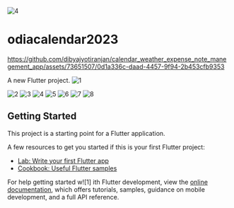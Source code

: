 ![4](https://github.com/dibyajyotiranjan/calendar_weather_expense_note_manegement_app/assets/73651507/bf945283-5ce7-4075-9fd7-7d12b5ea3025)

# odiacalendar2023
https://github.com/dibyajyotiranjan/calendar_weather_expense_note_manegement_app/assets/73651507/0d1a336c-daad-4457-9f94-2b453cfb9353


A new Flutter project.
![1](https://github.com/dibyajyotiranjan/calendar_weather_expense_note_manegement_app/assets/73651507/fbd14f09-53f0-4dff-85a8-b50b365a4dca)

![2](https://github.com/dibyajyotiranjan/calendar_weather_expense_note_manegement_app/assets/73651507/bf42601e-dd68-4cdc-9e9c-774f5e206868)
![3](https://github.com/dibyajyotiranjan/calendar_weather_expense_note_manegement_app/assets/73651507/6236abdb-a718-4871-a007-d3910105382e)
![4](https://github.com/dibyajyotiranjan/calendar_weather_expense_note_manegement_app/assets/73651507/63135ccd-73e0-44f6-9e84-7d02ac745cbe)
![5](https://github.com/dibyajyotiranjan/calendar_weather_expense_note_manegement_app/assets/73651507/95846e92-418e-4f87-8c05-4c32462dd60a)
![6](https://github.com/dibyajyotiranjan/calendar_weather_expense_note_manegement_app/assets/73651507/68da81e6-c17e-43e0-ae57-69dbf9b45de5)
![7](https://github.com/dibyajyotiranjan/calendar_weather_expense_note_manegement_app/assets/73651507/a21e5f8c-5794-44f4-8d9a-f715d7f00a04)
![8](https://github.com/dibyajyotiranjan/calendar_weather_expense_note_manegement_app/assets/73651507/0acba734-1b51-4bc9-bb47-d0ee3b183336)


## Getting Started

This project is a starting point for a Flutter application.

A few resources to get you started if this is your first Flutter project:

- [Lab: Write your first Flutter app](https://docs.flutter.dev/get-started/codelab)
- [Cookbook: Useful Flutter samples](https://docs.flutter.dev/cookbook)

For help getting started w![1]
ith Flutter development, view the
[online documentation](https://docs.flutter.dev/), which offers tutorials,
samples, guidance on mobile development, and a full API reference.




